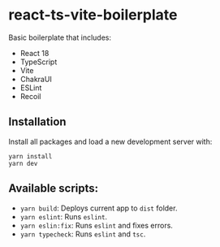 # react-ts-vite-boilerplate

Basic boilerplate that includes:

- React 18
- TypeScript
- Vite
- ChakraUI
- ESLint
- Recoil

## Installation

Install all packages and load a new development server with:
```
yarn install
yarn dev
```

## Available scripts:

- `yarn build`: Deploys current app to `dist` folder.
- `yarn eslint`: Runs `eslint`.
- `yarn eslin:fix`: Runs `eslint` and fixes errors.
- `yarn typecheck`: Runs `eslint` and `tsc`.
